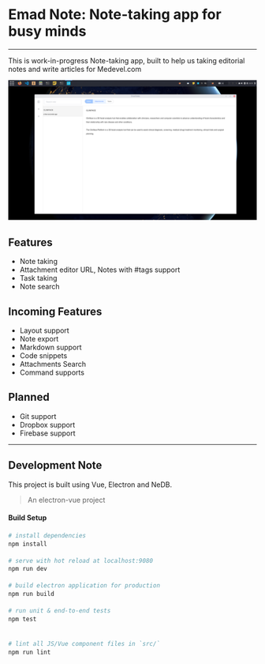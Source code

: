 # Emad Note: Note-taking app for busy minds
---
This is work-in-progress Note-taking app, built to help us taking editorial notes and write articles for Medevel.com 

![Screenshot](screenshot.png)


## Features
- Note taking
- Attachment editor URL, Notes with #tags support
- Task taking
- Note search


## Incoming Features
- Layout support
- Note export
- Markdown support
- Code snippets 
- Attachments Search
- Command supports

## Planned 
- Git support
- Dropbox support
- Firebase support

--- 

## Development Note

This project is built using Vue, Electron and NeDB. 
> An electron-vue project

#### Build Setup

``` bash
# install dependencies
npm install

# serve with hot reload at localhost:9080
npm run dev

# build electron application for production
npm run build

# run unit & end-to-end tests
npm test


# lint all JS/Vue component files in `src/`
npm run lint

```